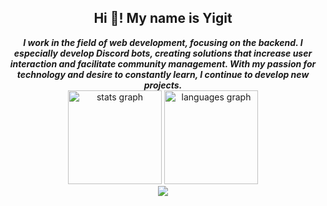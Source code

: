 <h2 align="center">Hi 👋! My name is Yigit</h2>

<div align="center">
<b><i>I work in the field of web development, focusing on the backend. I especially develop Discord bots, creating solutions that increase user interaction and facilitate community management. With my passion for technology and desire to constantly learn, I continue to develop new projects.</i></b>
</div>

<div align="center">
  <img src="https://github-readme-stats.vercel.app/api?username=Nemtycim&hide_title=false&hide_rank=false&show_icons=true&include_all_commits=true&count_private=true&disable_animations=false&theme=dracula&locale=en&hide_border=false" height="150" alt="stats graph"  />
  <img src="https://github-readme-stats.vercel.app/api/top-langs?username=Nemtycim&locale=en&hide_title=false&layout=compact&card_width=320&langs_count=5&theme=dracula&hide_border=false" height="150" alt="languages graph"  />
</div>

<div align="center">
  <img src="https://visitor-badge.laobi.icu/badge?page_id=JustRicci.Nemtycim&"  />
</div>
